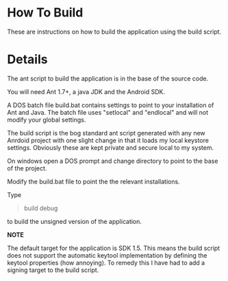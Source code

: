 # How To Build #

These are instructions on how to build the application using the build script.

# Details #

The ant script to build the application is in the base of the source code.

You will need Ant 1.7+, a java JDK and the Android SDK.

A DOS batch file build.bat contains settings to point to your installation of Ant and Java. The batch file uses "setlocal" and "endlocal" and will not modify your global settings.

The build script is the bog standard ant script generated with any new Anrdoid project with one slight change in that it loads my local keystore settings. Obviously these are kept private and secure local to my system.

On windows open a DOS prompt and change directory to point to the base of the project.

Modify the build.bat file to point the the relevant installations.

Type

>build debug

to build the unsigned version of the application.

**NOTE**

The default target for the application is SDK 1.5. This means the build script does not support the automatic keytool implementation by defining the keytool properties (how annoying). To remedy this I have had to add a signing target to the build script.